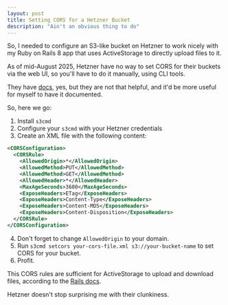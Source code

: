 ```yaml
---
layout: post
title: Setting CORS for a Hetzner Bucket
description: "Ain't an obvious thing to do"
---
```


So, I needed to configure an S3-like bucket on Hetzner to work nicely with my Ruby on Rails 8 app that uses ActiveStorage to directly upload files to it.

As of mid-August 2025, Hetzner have no way to set CORS for their buckets via the web UI, so you'll have to do it manually, using CLI tools.

They have [docs](https://docs.hetzner.com/storage/object-storage/howto-protect-objects/cors/), yes, but they are not that helpful, and it'd be more useful for myself to have it documented.

So, here we go:

1. Install `s3cmd`
2. Configure your `s3cmd` with your Hetzner credentials
3. Create an XML file with the following content:


```xml
<CORSConfiguration>
  <CORSRule>
    <AllowedOrigin>*</AllowedOrigin>
    <AllowedMethod>PUT</AllowedMethod>
    <AllowedMethod>GET</AllowedMethod>
    <AllowedHeader>*</AllowedHeader>
    <MaxAgeSeconds>3600</MaxAgeSeconds>
    <ExposeHeaders>ETag</ExposeHeaders>
    <ExposeHeaders>Content-Type</ExposeHeaders>
    <ExposeHeaders>Content-MD5</ExposeHeaders>
    <ExposeHeaders>Content-Disposition</ExposeHeaders>
  </CORSRule>
</CORSConfiguration>
```

4. Don't forget to change `AllowedOrigin` to your domain.
5. Run `s3cmd setcors your-cors-file.xml s3://your-bucket-name` to set CORS for your bucket.
6. Profit.

This CORS rules are sufficient for ActiveStorage to upload and download files, according to the [Rails docs](https://guides.rubyonrails.org/active_storage_overview.html#cross-origin-resource-sharing-cors-configuration).

Hetzner doesn't stop surprising me with their clunkiness.
